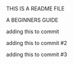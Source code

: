 THIS IS A README FILE

A BEGINNERS GUIDE

adding this to commit

adding this to commit #2

adding this to commit #3